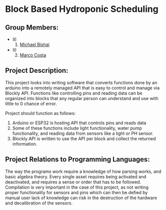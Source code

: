 # Block Based Hydroponic Scheduling
## Group Members:
- [x] 1.  [Michael Bishai]()
- [x] 2.  [Marco Costa]() 

## Project Description:
This project looks into writing software that converts functions done by an arduino
into a remotely managed API that is easy to control and manage via Blockly API.
Functions like controlling pins and reading data can be organized into blocks that
any regular person can understand and use with little to 0 chance of error.

Project should function as follows:
1. Arduino or ESP32 is hosting API that controls pins and reads data
2. Some of these functions include light functionality, water pump functionality, and
   reading data from sensors like a light or PH sensor.
3. Blockly API is written to use the API per block and collect the returned information.

## Project Relations to Programming Languages:
The way the programs work require a knowledge of how parsing works, and basic algebra theory.
Every single asset requires being activated and deactivated, and requires a sense or order that has to be followed.
Compilation is very important in the case of this project, as not writing proper functionality for sensors and pins which
can then be defied by manual user lack of knowledge can risk in the destruction of the hardware and decalibration of the sensors.
